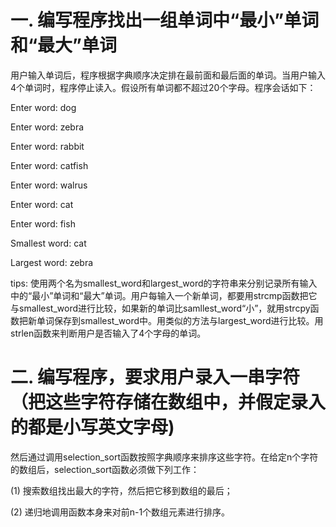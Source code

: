# 一. 编写程序找出一组单词中“最小”单词和“最大”单词

用户输入单词后，程序根据字典顺序决定排在最前面和最后面的单词。当用户输入4个单词时，程序停止读入。假设所有单词都不超过20个字母。程序会话如下：

Enter word: dog

Enter word: zebra

Enter word: rabbit

Enter word: catfish

Enter word: walrus

Enter word: cat

Enter word: fish

 

Smallest word: cat

Largest word: zebra

 

tips: 使用两个名为smallest_word和largest_word的字符串来分别记录所有输入中的“最小”单词和“最大”单词。用户每输入一个新单词，都要用strcmp函数把它与smallest_word进行比较，如果新的单词比samllest_word“小”，就用strcpy函数把新单词保存到smallest_word中。用类似的方法与largest_word进行比较。用strlen函数来判断用户是否输入了4个字母的单词。



# 二. 编写程序，要求用户录入一串字符（把这些字符存储在数组中，并假定录入的都是小写英文字母)

然后通过调用selection_sort函数按照字典顺序来排序这些字符。在给定n个字符的数组后，selection_sort函数必须做下列工作：

  (1) 搜索数组找出最大的字符，然后把它移到数组的最后；

  (2) 递归地调用函数本身来对前n-1个数组元素进行排序。

 